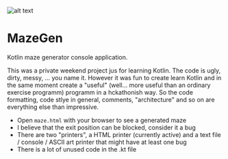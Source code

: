 
![alt text](http://abload.de/img/mazegenlogon0by1.jpg "MazeGen Logo")


# MazeGen

Kotlin maze generator console application. 

This was a private weekend project jus for learning Kotlin. The code is ugly, dirty, messy, ... you name it. However it was fun to create learn Kotlin and in the same moment create a "useful" (well... more useful than an ordinary exercise programm) programm in a hckathonish way. So the code formatting, code stlye in general, comments, "architecture" and so on are everything else than impressive.

* Open `maze.html` with your browser to see a generated maze
* I believe that the exit position can be blocked, consider it a bug
* There are two "printers", a HTML printer (currently active) and a text file / console / ASCII art printer that might have at least one bug
* There is a lot of unused code in the .kt file
